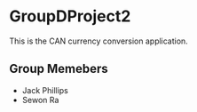 # GroupDProject2
This is the CAN currency conversion application. 

## Group Memebers
- Jack Phillips
- Sewon Ra
